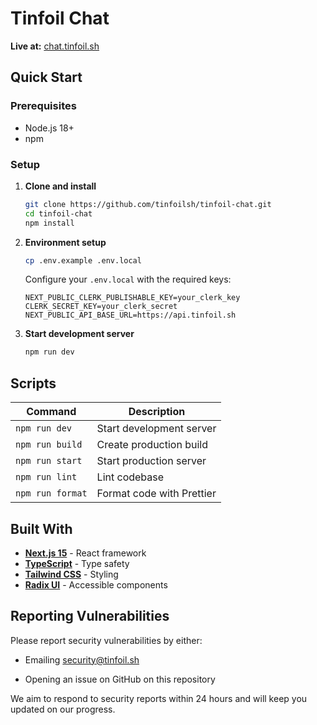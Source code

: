 # Tinfoil Chat

**Live at:** [chat.tinfoil.sh](https://chat.tinfoil.sh)

## Quick Start

### Prerequisites

- Node.js 18+
- npm

### Setup

1. **Clone and install**

   ```bash
   git clone https://github.com/tinfoilsh/tinfoil-chat.git
   cd tinfoil-chat
   npm install
   ```

2. **Environment setup**

   ```bash
   cp .env.example .env.local
   ```

   Configure your `.env.local` with the required keys:

   ```env
   NEXT_PUBLIC_CLERK_PUBLISHABLE_KEY=your_clerk_key
   CLERK_SECRET_KEY=your_clerk_secret
   NEXT_PUBLIC_API_BASE_URL=https://api.tinfoil.sh
   ```

3. **Start development server**
   ```bash
   npm run dev
   ```

## Scripts

| Command          | Description               |
| ---------------- | ------------------------- |
| `npm run dev`    | Start development server  |
| `npm run build`  | Create production build   |
| `npm run start`  | Start production server   |
| `npm run lint`   | Lint codebase             |
| `npm run format` | Format code with Prettier |

## Built With

- **[Next.js 15](https://nextjs.org/)** - React framework
- **[TypeScript](https://www.typescriptlang.org/)** - Type safety
- **[Tailwind CSS](https://tailwindcss.com/)** - Styling
- **[Radix UI](https://www.radix-ui.com/)** - Accessible components

## Reporting Vulnerabilities

Please report security vulnerabilities by either:

- Emailing [security@tinfoil.sh](mailto:security@tinfoil.sh)

- Opening an issue on GitHub on this repository

We aim to respond to security reports within 24 hours and will keep you updated on our progress.
